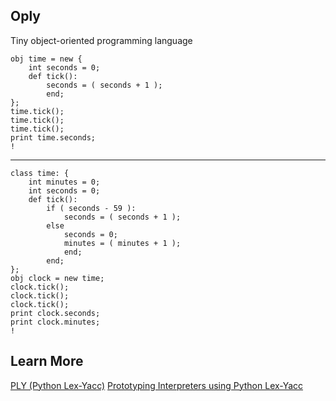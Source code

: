 Oply
---------------------
Tiny object-oriented programming language

    obj time = new {
        int seconds = 0;
        def tick():
            seconds = ( seconds + 1 );
            end;
    };
    time.tick();
    time.tick();
    time.tick();
    print time.seconds;
    !

---

    class time: {
        int minutes = 0;
        int seconds = 0;
        def tick():
            if ( seconds - 59 ):
                seconds = ( seconds + 1 );
            else
                seconds = 0;
                minutes = ( minutes + 1 );
                end;
            end;
    };
    obj clock = new time;
    clock.tick();
    clock.tick();
    clock.tick();
    print clock.seconds;
    print clock.minutes;
    !

Learn More
----------
[PLY (Python Lex-Yacc)](http://www.dabeaz.com/ply/index.html)
[Prototyping Interpreters using Python Lex-Yacc](http://www.drdobbs.com/web-development/prototyping-interpreters-using-python-le/184405580)